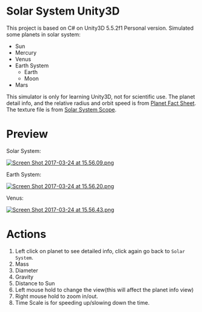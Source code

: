 # Solar System Unity3D

This project is based on C# on Unity3D 5.5.2f1 Personal version. Simulated some planets in solar system:
- Sun
- Mercury
- Venus
- Earth System
  - Earth
  - Moon
- Mars

This simulator is only for learning Unity3D, not for scientific use. 
The planet detail info, and the relative radius and orbit speed is from [Planet Fact Sheet](https://nssdc.gsfc.nasa.gov/planetary/factsheet/planet_table_ratio.html).
The texture file is from [Solar System Scope](http://www.solarsystemscope.com/textures/).

# Preview
Solar System:

[![Screen Shot 2017-03-24 at 15.56.09.png](https://svbtleusercontent.com/sjrtma6qqwdsq_small.png)](https://svbtleusercontent.com/sjrtma6qqwdsq.png)

Earth System:

[![Screen Shot 2017-03-24 at 15.56.20.png](https://svbtleusercontent.com/dk4vg7ipwdrqg_small.png)](https://svbtleusercontent.com/dk4vg7ipwdrqg.png)

Venus:

[![Screen Shot 2017-03-24 at 15.56.43.png](https://svbtleusercontent.com/lirkfa7abm3mcw_small.png)](https://svbtleusercontent.com/lirkfa7abm3mcw.png)


# Actions
1. Left click on planet to see detailed info, click again go back to `Solar System`.
  1. Mass
  2. Diameter
  3. Gravity
  4. Distance to Sun
2. Left mouse hold to change the view(this will affect the planet info view)
3. Right mouse hold to zoom in/out.
4. Time Scale is for speeding up/slowing down the time.
